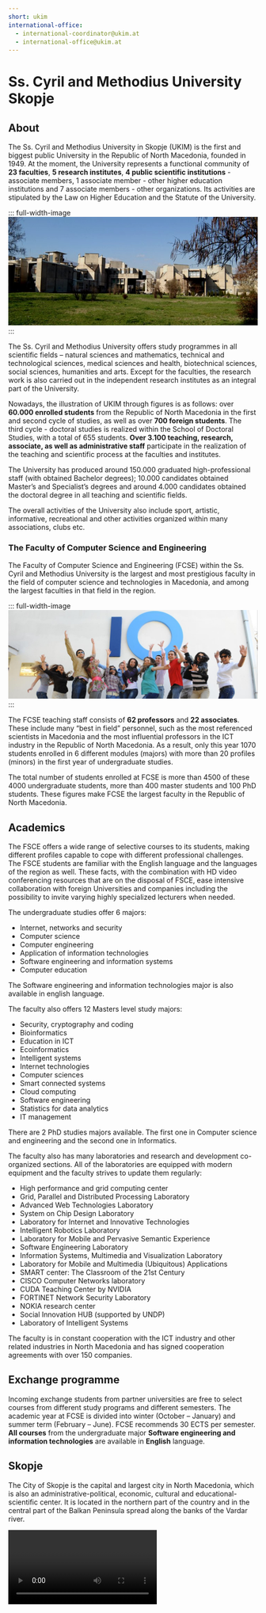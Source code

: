 ```yaml
---
short: ukim
international-office:
  - international-coordinator@ukim.at
  - international-office@ukim.at
---
```


# Ss. Cyril and Methodius University Skopje

## About

The Ss. Cyril and Methodius University in Skopje (UKIM) is the first and
biggest public University in the Republic of North Macedonia, founded in
1949. At the moment, the University represents a functional community of
**23 faculties**, **5 research institutes**, **4 public scientific institutions** -
associate members, 1 associate member - other higher education
institutions and 7 associate members - other organizations. Its
activities are stipulated by the Law on Higher Education and the Statute
of the University.

::: full-width-image
![Image of UKIM's University Campus](./img/10000000000002D000000139DF60B53EC6A7D86F.jpg)
:::

The Ss. Cyril and Methodius University offers study programmes in all
scientific fields – natural sciences and mathematics, technical and
technological sciences, medical sciences and health, biotechnical
sciences, social sciences, humanities and arts. Except for the
faculties, the research work is also carried out in the independent
research institutes as an integral part of the University.

Nowadays, the illustration of UKIM through figures is as follows: over
**60.000 enrolled students** from the Republic of North Macedonia in the
first and second cycle of studies, as well as over **700 foreign students**.
The third cycle - doctoral studies is realized within the School of
Doctoral Studies, with a total of 655 students. **Over 3.100 teaching,
research, associate, as well as administrative staff** participate in the
realization of the teaching and scientific process at the faculties and
institutes.

The University has produced around 150.000 graduated high-professional
staff (with obtained Bachelor degrees); 10.000 candidates obtained
Master’s and Specialist’s degrees and around 4.000 candidates obtained
the doctoral degree in all teaching and scientific fields.

The overall activities of the University also include sport, artistic,
informative, recreational and other activities organized within many
associations, clubs etc.

### The Faculty of Computer Science and Engineering

The Faculty of Computer Science and Engineering (FCSE) within the Ss.
Cyril and Methodius University is the largest and most prestigious
faculty in the field of computer science and technologies in Macedonia,
and among the largest faculties in that field in the region.

::: full-width-image
![Young people jumping and raising their hands. Logo of the Faculty of Computer Science in the background](./img/1000020100000578000001F448F13BEAB4CB80F5.png)
:::

The FCSE teaching staff consists of **62 professors** and **22 associates**.
These include many “best in field” personnel, such as the most
referenced scientists in Macedonia and the most influential professors
in the ICT industry in the Republic of North Macedonia. As a result,
only this year 1070 students enrolled in 6 different modules (majors)
with more than 20 profiles (minors) in the first year of undergraduate
studies.

The total number of students enrolled at FCSE is more than 4500 of these
4000 undergraduate students, more than 400 master students and 100 PhD
students. These figures make FCSE the largest faculty in the Republic of
North Macedonia.

## Academics

The FSCE offers a wide range of selective courses to its students,
making different profiles capable to cope with different professional
challenges. The FSCE students are familiar with the English language and
the languages of the region as well. These facts, with the combination
with HD video conferencing resources that are on the disposal of FSCE,
ease intensive collaboration with foreign Universities and companies
including the possibility to invite varying highly specialized lecturers
when needed.

The undergraduate studies offer 6 majors:

-   Internet, networks and security
-   Computer science
-   Computer engineering
-   Application of information technologies
-   Software engineering and information systems
-   Computer education

The Software engineering and information technologies major is also
available in english language.

The faculty also offers 12 Masters level study majors:

-   Security, cryptography and coding
-   Bioinformatics
-   Education in ICT
-   Ecoinformatics
-   Intelligent systems
-   Internet technologies
-   Computer sciences
-   Smart connected systems
-   Cloud computing
-   Software engineering
-   Statistics for data analytics
-   IT management

There are 2 PhD studies majors available. The first one in Computer
science and engineering and the second one in Informatics.

The faculty also has many laboratories and research and development
co-organized sections. All of the laboratories are equipped with modern
equipment and the faculty strives to update them regularly:

-   High performance and grid computing center
-   Grid, Parallel and Distributed Processing Laboratory
-   Advanced Web Technologies Laboratory
-   System on Chip Design Laboratory
-   Laboratory for Internet and Innovative Technologies
-   Intelligent Robotics Laboratory
-   Laboratory for Mobile and Pervasive Semantic Experience
-   Software Engineering Laboratory
-   Information Systems, Multimedia and Visualization Laboratory
-   Laboratory for Mobile and Multimedia (Ubiquitous) Applications
-   SMART center: The Classroom of the 21st Century
-   CISCO Computer Networks laboratory
-   CUDA Teaching Center by NVIDIA
-   FORTINET Network Security Laboratory
-   NOKIA research center
-   Social Innovation HUB (supported by UNDP)
-   Laboratory of Intelligent Systems

The faculty is in constant cooperation with the ICT industry and other
related industries in North Macedonia and has signed cooperation
agreements with over 150 companies.

## Exchange programme

Incoming exchange students from partner universities are free to select
courses from different study programs and different semesters. The
academic year at FCSE is divided into winter (October – January) and
summer term (February – June). FCSE recommends 30 ECTS per semester. 
**All courses** from the undergraduate major **Software engineering and
information technologies** are available in **English** language.

## Skopje

The City of Skopje is the capital and largest city in North Macedonia,
which is also an administrative-political, economic, cultural and
educational-scientific center. It is located in the northern part of the
country and in the central part of the Balkan Peninsula spread along the
banks of the Vardar river.

<Video id="lTdK3cqho60" hl="en"/>

<!-- more -->
